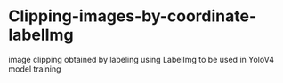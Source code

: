 # Clipping-images-by-coordinate-labelImg
 image clipping obtained by labeling using LabelImg to be used in YoloV4 model training
